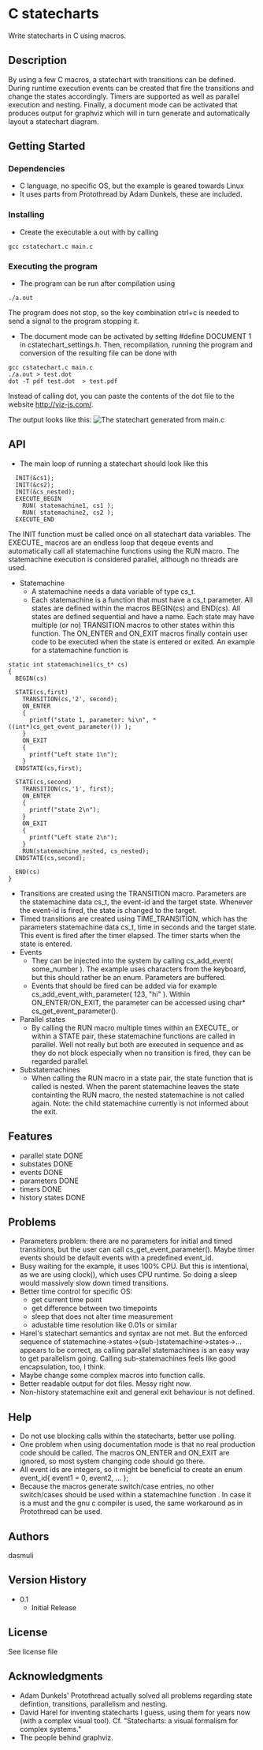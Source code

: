 # C statecharts

Write statecharts in C using macros.

## Description

By using a few C macros, a statechart with transitions can be defined.
During runtime execution events can be created that fire the transitions
and change the states accordingly. Timers are supported as well as
parallel execution and nesting. Finally, a document mode can be 
activated that produces output for graphviz which will in turn 
generate and automatically layout a statechart diagram.

## Getting Started

### Dependencies

* C language, no specific OS, but the example is geared towards Linux
* It uses parts from Protothread by Adam Dunkels, these are included.

### Installing

* Create the executable a.out with by calling
```
gcc cstatechart.c main.c 
```

### Executing the program

* The program can be run after compilation using
```
./a.out
```
The program does not stop, so the key combination ctrl+c 
is needed to send a signal to the program stopping it.

* The document mode can be activated by setting #define DOCUMENT 1
 in cstatechart_settings.h. Then, recompilation, running the program
 and conversion of the resulting file can be done with
```
gcc cstatechart.c main.c 
./a.out > test.dot
dot -T pdf test.dot  > test.pdf
```
Instead of calling dot, you can paste the contents of the dot file
to the website http://viz-js.com/.

The output looks like this:
![The statechart generated from main.c](./test.svg)


## API

* The main loop of running a statechart should look like this
```
  INIT(&cs1);
  INIT(&cs2);
  INIT(&cs_nested);
  EXECUTE_BEGIN 
    RUN( statemachine1, cs1 );
    RUN( statemachine2, cs2 );
  EXECUTE_END
```
  The INIT function must be called once on all statechart data variables.
  The EXECUTE_ macros are an endless loop that deqeue events and
  automatically call all statemachine functions using the RUN macro.
  The statemachine execution is considered parallel, although no 
  threads are used.
* Statemachine
  * A statemachine needs a data variable of type cs_t.
  * Each statemachine is a function that must have a cs_t parameter. 
    All states are defined within the macros BEGIN(cs)
    and END(cs). All states are defined sequential and have a name. 
    Each state may have multiple (or no) TRANSITION macros to other
    states within this function. The ON_ENTER and ON_EXIT macros
    finally contain user code to be executed when the state is entered 
    or exited. An example for a statemachine function is
```
static int statemachine1(cs_t* cs)
{
  BEGIN(cs)

  STATE(cs,first)
    TRANSITION(cs,'2', second);
    ON_ENTER
    {
      printf("state 1, parameter: %i\n", *((int*)cs_get_event_parameter()) );
    }
    ON_EXIT
    {
      printf("Left state 1\n");
    }
  ENDSTATE(cs,first);
  
  STATE(cs,second)
    TRANSITION(cs,'1', first);
    ON_ENTER
    {
      printf("state 2\n");
    }
    ON_EXIT
    {
      printf("Left state 2\n");
    }
    RUN(statemachine_nested, cs_nested);
  ENDSTATE(cs,second);

  END(cs)
}
```

* Transitions are created using the TRANSITION macro. Parameters are
  the statemachine data cs_t, the event-id and the target state. Whenever
  the event-id is fired, the state is changed to the target.
* Timed transitions are created using TIME_TRANSITION, which has
  the parameters statemachine data cs_t, time in seconds and the target 
  state. This event is fired after the timer elapsed. The timer starts
  when the state is entered.
* Events 
  * They can be injected into the system by calling cs_add_event( some_number ).
    The example uses characters from the keyboard, but this should rather
    be an enum. Parameters are buffered.
  * Events that should be fired can be added via for example
    cs_add_event_with_parameter( 123, "hi" ).
    Within ON_ENTER/ON_EXIT, the parameter can be accessed using 
    char* cs_get_event_parameter(). 
* Parallel states
  * By calling the RUN macro multiple times within an EXECUTE_ or within
  a STATE pair, these statemachine functions are called in parallel. Well
  not really but both are executed in sequence and as they do not block
  especially when no transition is fired, they can be regarded parallel.
* Substatemachines
  * When calling the RUN macro in a state pair, the state function that 
  is called is nested. When the parent statemachine leaves the state
  containting the RUN macro, the nested statemachine is not called again.
  Note: the child statemachine currently is not informed about the exit.

## Features

* parallel state DONE
* substates      DONE
* events         DONE
* parameters     DONE
* timers         DONE
* history states DONE

## Problems

* Parameters problem: there are no parameters for initial and timed transitions, 
  but the user can call cs_get_event_parameter(). Maybe timer events
  should be default events with a predefined event_id.
* Busy waiting for the example, it uses 100% CPU. But this is
  intentional, as we are using clock(), which uses CPU runtime.
  So doing a sleep would massively slow down timed transitions.
* Better time control for specific OS:
  * get current time point
  * get difference between two timepoints
  * sleep that does not alter time measurement
  * adustable time resolution like 0.01s or similar
* Harel's statechart semantics and syntax are not met. But the enforced 
  sequence of statemachine->states->(sub-)statemachine->states->... 
  appears to be correct, as calling parallel statemachines is an
  easy way to get parallelism going. Calling sub-statemachines feels
  like good encapsulation, too, I think.
* Maybe change some complex macros into function calls.
* Better readable output for dot files. Messy right now.
* Non-history statemachine exit and general exit behaviour 
  is not defined.

## Help

* Do not use blocking calls within the statecharts, better use polling.
* One problem when using documentation mode is that no real production
  code should be called. The macros ON_ENTER and ON_EXIT are ignored,
  so most system changing code should go there.
* All event ids are integers, so it might be beneficial to create an
  enum event_id{ event1 = 0, event2, ... };
* Because the macros generate switch/case entries, no other switch/cases
  should be used within a statemachine function . In case it is a must 
  and the gnu c compiler is used, the same workaround as in Protothread
  can be used.

## Authors

dasmuli

## Version History

* 0.1
    * Initial Release

## License

See license file

## Acknowledgments

* Adam Dunkels' Protothread actually solved all problems regarding 
  state defintion, transitions, parallelism and nesting.
* David Harel for inventing statecharts I guess, using them for years
  now (with a complex visual tool). 
  Cf. "Statecharts: a visual formalism for complex systems."
* The people behind graphviz.

